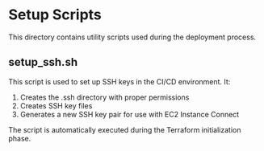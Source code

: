 # Setup Scripts

This directory contains utility scripts used during the deployment process.

## setup_ssh.sh

This script is used to set up SSH keys in the CI/CD environment. It:

1. Creates the .ssh directory with proper permissions
2. Creates SSH key files
3. Generates a new SSH key pair for use with EC2 Instance Connect

The script is automatically executed during the Terraform initialization phase.